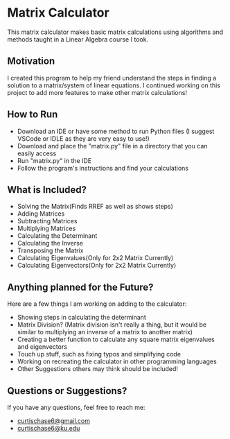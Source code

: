 # Matrix Calculator
This matrix calculator makes basic matrix calculations using algorithms and methods
taught in a Linear Algebra course I took. 

## Motivation
I created this program to help my friend understand the steps in finding a solution
to a matrix/system of linear equations. I continued working on this project to add more
features to make other matrix calculations!

## How to Run
- Download an IDE or have some method to run Python files
  (I suggest VSCode or IDLE as they are very easy to use!)
- Download and place the "matrix.py" file in a directory that you
  can easily access
- Run "matrix.py" in the IDE
- Follow the program's instructions and find your calculations

## What is Included?
- Solving the Matrix(Finds RREF as well as shows steps)
- Adding Matrices
- Subtracting Matrices
- Multiplying Matrices
- Calculating the Determinant
- Calculating the Inverse
- Transposing the Matrix
- Calculating Eigenvalues(Only for 2x2 Matrix Currently)
- Calculating Eigenvectors(Only for 2x2 Matrix Currently)

## Anything planned for the Future?
Here are a few things I am working on adding to the calculator:
- Showing steps in calculating the determinant
- Matrix Division? (Matrix division isn't really a thing, but it would be similar to multiplying
an inverse of a matrix to another matrix)
- Creating a better function to calculate any square matrix eigenvalues and eigenvectors
- Touch up stuff, such as fixing typos and simplifying code
- Working on recreating the calculator in other programming languages
- Other Suggestions others may think should be included!

## Questions or Suggestions?
If you have any questions, feel free to reach me:
- curtischase6@gmail.com
- curtischase6@ku.edu
